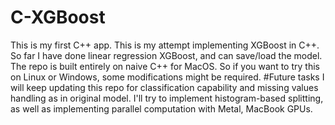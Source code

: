 # C-XGBoost
This is my first C++ app. This is my attempt implementing XGBoost in C++. So far I have done linear regression XGBoost, and can save/load the model. The repo is built entirely on naive C++ for MacOS. So if you want to try this on Linux or Windows, some modifications might be required. 
#Future tasks
I will keep updating this repo for classification capability and missing values handling as in original model. I'll try to implement histogram-based splitting, as well as implementing parallel computation with Metal, MacBook GPUs.

